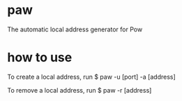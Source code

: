 # paw
The automatic local address generator for Pow

# how to use

To create a local address, run
$ paw -u [port] -a [address]

To remove a local address, run
$ paw -r [address]
